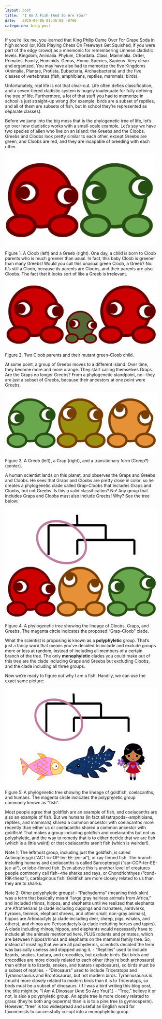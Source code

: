 ```yaml
---
layout: post
title:  "I Am A Fish (And So Are You)"
date:   2019-09-06 01:45:08 -0700
categories: blog post
---
```

If you’re like me, you learned that King Philip Came Over For Grape Soda in high school (or, Kids Playing Chess On Freeways Get Squished, if you were part of the edgy crowd) as a mnemonic for remembering Linnean cladistic levels.  Kingdom, Animalia.  Phylum, Chordata.  Class, Mammalia.  Order, Primates.  Family, Hominids.  Genus, Homo.  Species, Sapiens.  Very clean and organized.  You may have also had to memorize the five Kingdoms (Animalia, Plantae, Protista, Eubacteria, Archaebacteria) and the five classes of vertebrates (fish, amphibians, reptiles, mammals, birds).

Unfortunately, real life is not that clear-cut.  Life often defies classification, and a seven-tiered cladistic system is hugely inadequate for fully defining the tree of life.  Furthermore, a lot of that stuff you had to memorize in school is just straight-up wrong (for example, birds are a subset of reptiles, and all of them are subsets of fish, but in school they’re represented as separate classes).

Before we jump into the big mess that is the phylogenetic tree of life, let’s go over how cladistics works with a small-scale example.  Let’s say we have two species of alien who live on an island: the Greebs and the Cloobs.  Greebs and Cloobs look pretty similar to each other, except Greebs are green, and Cloobs are red, and they are incapable of breeding with each other.

![fig-1](/assets/i-am-a-fish-1.1.png)

Figure 1. A Cloob (left) and a Greeb (right).
One day, a child is born to Cloob parents who is much greener than usual.  In fact, this baby Cloob is greener than many Greebs!  Would you call this unusual green Cloob, a Greeb?  No.  It’s still a Cloob, because its parents are Cloobs, and their parents are also Cloobs.  The fact that it looks sort of like a Greeb is irrelevant.

![fig-2](/assets/i-am-a-fish-1.2.png)

Figure 2. Two Cloob parents and their mutant green-Cloob child.

At some point, a group of Greebs moves to a different island.  Over time, they become more and more orange.  They start calling themselves Graps.  Are the Graps no longer Greebs?  From a phylogenetic standpoint, no--they are just a subset of Greebs, because their ancestors at one point were Greebs.

![fig-3](/assets/i-am-a-fish-1.3.png)

Figure 3. A Greeb (left), a Grap (right), and a transitionary form (Greep?) (center).

A human scientist lands on this planet, and observes the Graps and Greebs and Cloobs.  He sees that Graps and Cloobs are pretty close in color, so he creates a phylogenetic clade called Grap-Cloobs that includes Graps and Cloobs, but not Greebs.  Is this a valid classification?  No!  Any group that includes Graps and Cloobs must also include Greebs!  Why? See the tree below:

![fig-4](/assets/i-am-a-fish-1.4.png)

Figure 4. A phylogenetic tree showing the lineage of Cloobs, Graps, and Greebs.  The magenta circle indicates the proposed “Grap-Cloob” clade.

What the scientist is proposing is known as a **polyphyletic** group.  That’s just a fancy word that means you’ve decided to include and exclude groups more or less at random, instead of including all members of a certain branch of the tree.  The only **monophyletic** clades you could make out of this tree are the clade including Graps and Greebs but excluding Cloobs, and the clade including all three groups.

Now we’re ready to figure out why I am a fish.  Handily, we can use the exact same picture:

![fig-5](/assets/i-am-a-fish-1.5.png)

Figure 5. A phylogenetic tree showing the lineage of goldfish, coelacanths, and humans.  The magenta circle indicates the polyphyletic group commonly known as “fish”.

Most people agree that goldfish are an example of fish, and coelacanths are also an example of fish.  But we humans (in fact all tetrapods--amphibians, reptiles, and mammals) shared a common ancestor with coelacanths more recently than either us or coelacanths shared a common ancestor with goldfish!  That makes a group including goldfish and coelacanths but not us polyphyletic, and the way to remedy that is to either decide that we are fish (which is a little weird) or that coelacanths aren’t fish (which is weirder!).

Note 1: The leftmost group, including just the goldfish, is called Actinopterygii (“ACT-in-OP-ter-EE-jee-ai”), or ray-finned fish.  The branch including humans and coelacanths is called Sarcopterygii (“sar-COP-ter-EE-jee-ai”), or lobe-finned fish.  Even above this is another level of creatures people commonly call fish--the sharks and rays, or Chondrichthyes (“cond-RIK-theez”), cartilaginous fish.  Goldfish are more closely related to us than they are to sharks.

Note 2: Other polyphyletic groups!
	- “Pachyderms” (meaning thick skin) was a term that basically meant “large gray hairless animals from Africa,” and included rhinos, hippos, and elephants until we realized that elephants are Afrotherians (a clade including dugongs and manatees, aardvarks, hyraxes, tenrecs, elephant shrews, and other small, non-gray animals), hippos are Artiodactyls (a clade including deer, sheep, pigs, whales, and others), and rhinos are Perissodactyls (a clade including horses and tapirs).  A clade including rhinos, hippos, and elephants would necessarily have to include all the animals mentioned here, PLUS rodents and primates, which are between hippos/rhinos and elephants on the mammal family tree.  So, instead of insisting that we are all pachyderms, scientists decided the term was basically useless and stopped using it.
	- “Reptiles” used to include lizards, snakes, tuatara, and crocodiles, but exclude birds.  But birds and crocodiles are more closely related to each other (they’re both archosaurs) than either is to lizards, snakes, and tuatara (lepidosaurs), so birds must be a subset of reptiles.
	- “Dinosaurs” used to include Triceratops and Tyrannosaurus and Brontosaurus, but not modern birds.  Tyrannosaurus is (much) more closely related to modern birds than it is to Triceratops, so birds must be a subset of dinosaurs.  (If I was a bird writing this blog post, the title might be “I Am A Dinosaur (And So Are You)”.)
	- “Tree,” believe it or not, is also a polyphyletic group.  An apple tree is more closely related to grass (they’re both angiosperms) than is is to a pine tree (a gymnosperm).  However, “tree” is too widespread and useful an English word for taxonomists to successfully co-opt into a monophyletic group.
